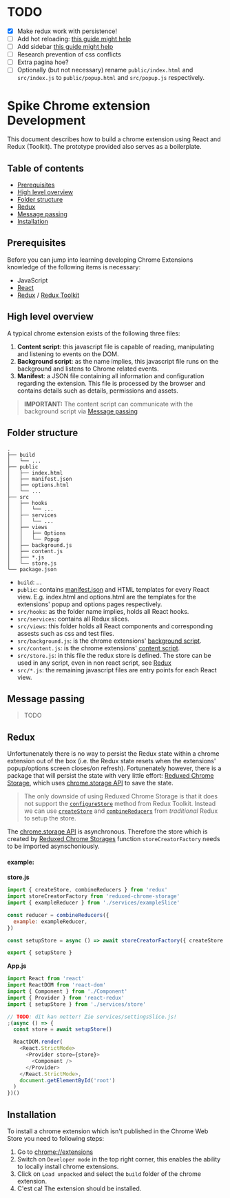 # TODO

- [x] Make redux work with persistence!
- [ ] Add hot reloading: [this guide might help](https://smellycode.com/chrome-extension-live-reloading-with-react/)
- [ ] Add sidebar [this guide might help](https://flurryhead.medium.com/building-chrome-extenstion-with-multiple-frames-using-reactjs-redux-ead51cc5ded)
- [ ] Research prevention of css conflicts
- [ ] Extra pagina hoe?
- [ ] Optionally (but not necessary) rename `public/index.html` and `src/index.js` to `public/popup.html` and `src/popup.js` respectively.

# Spike Chrome extension Development

This document describes how to build a chrome extension using React and Redux (Toolkit). The prototype provided also serves as a boilerplate.

## Table of contents

- [Prerequisites](#prerequisites)
- [High level overview](#high-level-overview)
- [Folder structure](#folder-structure)
- [Redux](#redux)
- [Message passing](#message-passing)
- [Installation](#installation)

## Prerequisites

Before you can jump into learning developing Chrome Extensions knowledge of the following items is necessary:

- JavaScript
- [React](https://reactjs.org/)
- [Redux](https://redux.js.org/) / [Redux Toolkit](https://redux-toolkit.js.org/)

## High level overview

A typical chrome extension exists of the following three files:

1. **Content script**: this javascript file is capable of reading, manipulating and listening to events on the DOM.
1. **Background script**: as the name implies, this javascript file runs on the background and listens to Chrome related events.
1. **Manifest**: a JSON file containing all information and configuration regarding the extension. This file is processed by the browser and contains details such as details, permissions and assets.

> **IMPORTANT:** The content script can communicate with the background script via [Message passing](#message-passing)

## Folder structure

```
.
├── build
│   └── ...
├── public
│   ├── index.html
│   ├── manifest.json
│   ├── options.html
│   └── ...
├── src
│   ├── hooks
│   │   └── ...
│   ├── services
│   │   └── ...
│   ├── views
│   │   ├── Options
│   │   └── Popup
│   ├── background.js
│   ├── content.js
│   ├── *.js
│   └── store.js
└── package.json
```

- `build`: ...
- `public`: contains [manifest.json](#high-level-overview) and HTML templates for every React view. E.g. index.html and options.html are the templates for the extensions' popup and options pages respectively.
- `src/hooks`: as the folder name implies, holds all React hooks.
- `src/services`: contains all Redux slices.
- `src/views`: this folder holds all React components and corresponding assests such as css and test files.
- `src/background.js`: is the chrome extensions' [background script](#high-level-overview).
- `src/content.js`: is the chrome extensions' [content script](#high-level-overview).
- `src/store.js`: in this file the redux store is defined. The store can be used in any script, even in non react script, see [Redux](#redux)
- `src/*.js`: the remaining javascript files are entry points for each React view.

## Message passing

> TODO

## Redux

Unfortunenately there is no way to persist the Redux state within a chrome extension out of the box (i.e. the Redux state resets when the extensions' popup/options screen closes/on refresh). Fortunenately however, there is a package that will persist the state with very little effort: [Reduxed Chrome Storage](https://www.npmjs.com/package/reduxed-chrome-storage), which uses [chrome.storage API](https://developer.chrome.com/docs/extensions/reference/storage/) to save the state.

> The only downside of using Reduxed Chrome Storage is that it does not support the [`configureStore`](https://redux-toolkit.js.org/api/configureStore) method from Redux Toolkit. Instead we can use [`createStore`](https://redux.js.org/api/createstore) and [`combineReducers`](https://redux.js.org/api/combinereducers) from _traditional_ Redux to setup the store.

The [chrome.storage API](https://developer.chrome.com/docs/extensions/reference/storage/) is asynchronous. Therefore the store which is created by [Reduxed Chrome Storages](https://www.npmjs.com/package/reduxed-chrome-storage) function `storeCreatorFactory` needs to be imported asynschoniously.

#### example:

**store.js**

```js
import { createStore, combineReducers } from 'redux'
import storeCreatorFactory from 'reduxed-chrome-storage'
import { exampleReducer } from './services/exampleSlice'

const reducer = combineReducers({
  example: exampleReducer,
})

const setupStore = async () => await storeCreatorFactory({ createStore })(reducer)

export { setupStore }
```

**App.js**

```js
import React from 'react'
import ReactDOM from 'react-dom'
import { Component } from './Component'
import { Provider } from 'react-redux'
import { setupStore } from './services/store'

// TODO: dit kan netter! Zie services/settingsSlice.js!
;(async () => {
  const store = await setupStore()

  ReactDOM.render(
    <React.StrictMode>
      <Provider store={store}>
        <Component />
      </Provider>
    </React.StrictMode>,
    document.getElementById('root')
  )
})()
```

## Installation

To install a chrome extension which isn't published in the Chrome Web Store you need to following steps:

1. Go to [chrome://extensions](chrome://extensions)
2. Switch on `Developer mode` in the top right corner, this enables the ability to locally install chrome extensions.
3. Click on `Load unpacked` and select the `build` folder of the chrome extension.
4. C'est ca! The extension should be installed.
